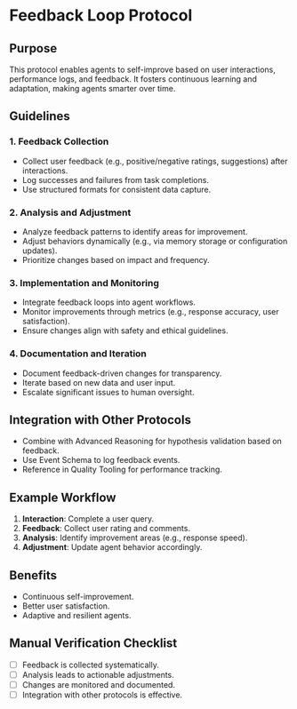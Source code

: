 # Feedback Loop Protocol

## Purpose
This protocol enables agents to self-improve based on user interactions, performance logs, and feedback. It fosters continuous learning and adaptation, making agents smarter over time.

## Guidelines

### 1. Feedback Collection
- Collect user feedback (e.g., positive/negative ratings, suggestions) after interactions.
- Log successes and failures from task completions.
- Use structured formats for consistent data capture.

### 2. Analysis and Adjustment
- Analyze feedback patterns to identify areas for improvement.
- Adjust behaviors dynamically (e.g., via memory storage or configuration updates).
- Prioritize changes based on impact and frequency.

### 3. Implementation and Monitoring
- Integrate feedback loops into agent workflows.
- Monitor improvements through metrics (e.g., response accuracy, user satisfaction).
- Ensure changes align with safety and ethical guidelines.

### 4. Documentation and Iteration
- Document feedback-driven changes for transparency.
- Iterate based on new data and user input.
- Escalate significant issues to human oversight.

## Integration with Other Protocols
- Combine with Advanced Reasoning for hypothesis validation based on feedback.
- Use Event Schema to log feedback events.
- Reference in Quality Tooling for performance tracking.

## Example Workflow
1. **Interaction**: Complete a user query.
2. **Feedback**: Collect user rating and comments.
3. **Analysis**: Identify improvement areas (e.g., response speed).
4. **Adjustment**: Update agent behavior accordingly.

## Benefits
- Continuous self-improvement.
- Better user satisfaction.
- Adaptive and resilient agents.

## Manual Verification Checklist
- [ ] Feedback is collected systematically.
- [ ] Analysis leads to actionable adjustments.
- [ ] Changes are monitored and documented.
- [ ] Integration with other protocols is effective.